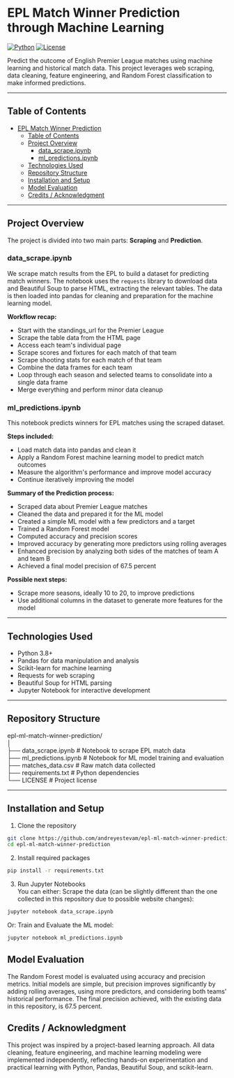 # EPL Match Winner Prediction through Machine Learning

[![Python](https://img.shields.io/badge/Python-3.8%2B-blue)](https://www.python.org/)
[![License](https://img.shields.io/badge/License-MIT-green)](./LICENSE)

Predict the outcome of English Premier League matches using machine learning and historical match data. This project leverages web scraping, data cleaning, feature engineering, and Random Forest classification to make informed predictions.

---

## Table of Contents

- [EPL Match Winner Prediction](#epl-match-winner-prediction)
  - [Table of Contents](#table-of-contents)
  - [Project Overview](#project-overview)
    - [data\_scrape.ipynb](#data_scrapeipynb)
    - [ml\_predictions.ipynb](#ml_predictionsipynb)
  - [Technologies Used](#technologies-used)
  - [Repository Structure](#repository-structure)
  - [Installation and Setup](#installation-and-setup)
  - [Model Evaluation](#model-evaluation)
  - [Credits / Acknowledgment](#credits--acknowledgment)

---

## Project Overview

The project is divided into two main parts: **Scraping** and **Prediction**.

### data_scrape.ipynb

We scrape match results from the EPL to build a dataset for predicting match winners. The notebook uses the `requests` library to download data and Beautiful Soup to parse HTML, extracting the relevant tables. The data is then loaded into pandas for cleaning and preparation for the machine learning model.

**Workflow recap:**

- Start with the standings_url for the Premier League
- Scrape the table data from the HTML page
- Access each team's individual page
- Scrape scores and fixtures for each match of that team
- Scrape shooting stats for each match of that team
- Combine the data frames for each team
- Loop through each season and selected teams to consolidate into a single data frame
- Merge everything and perform minor data cleanup

### ml_predictions.ipynb

This notebook predicts winners for EPL matches using the scraped dataset.

**Steps included:**

- Load match data into pandas and clean it
- Apply a Random Forest machine learning model to predict match outcomes
- Measure the algorithm's performance and improve model accuracy
- Continue iteratively improving the model

**Summary of the Prediction process:**

- Scraped data about Premier League matches
- Cleaned the data and prepared it for the ML model
- Created a simple ML model with a few predictors and a target
- Trained a Random Forest model
- Computed accuracy and precision scores
- Improved accuracy by generating more predictors using rolling averages
- Enhanced precision by analyzing both sides of the matches of team A and team B
- Achieved a final model precision of 67.5 percent

**Possible next steps:**

- Scrape more seasons, ideally 10 to 20, to improve predictions
- Use additional columns in the dataset to generate more features for the model

---

## Technologies Used

- Python 3.8+
- Pandas for data manipulation and analysis
- Scikit-learn for machine learning
- Requests for web scraping
- Beautiful Soup for HTML parsing
- Jupyter Notebook for interactive development

---

## Repository Structure

epl-ml-match-winner-prediction/<br>
│<br>
├── data_scrape.ipynb # Notebook to scrape EPL match data<br>
├── ml_predictions.ipynb # Notebook for ML model training and evaluation<br>
├── matches_data.csv # Raw match data collected<br>
├── requirements.txt # Python dependencies<br>
└── LICENSE # Project license<br>

---

## Installation and Setup

1. Clone the repository

```bash
git clone https://github.com/andreyestevam/epl-ml-match-winner-prediction.git
cd epl-ml-match-winner-prediction
```

2. Install required packages
```bash
pip install -r requirements.txt
```

3. Run Jupyter Notebooks<br>
You can either: Scrape the data (can be slightly different than the one collected in this repository due to possible website changes):
```bash
jupyter notebook data_scrape.ipynb
```
Or: Train and Evaluate the ML model:
```bash
jupyter notebook ml_predictions.ipynb
```

## Model Evaluation
The Random Forest model is evaluated using accuracy and precision metrics. Initial models are simple, but precision improves significantly by adding rolling averages, using more predictors, and considering both teams' historical performance. The final precision achieved, with the existing data in this repository, is 67.5 percent.

## Credits / Acknowledgment

This project was inspired by a project-based learning approach. All data cleaning, feature engineering, and machine learning modeling were implemented independently, reflecting hands-on experimentation and practical learning with Python, Pandas, Beautiful Soup, and scikit-learn.
